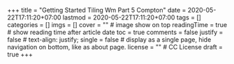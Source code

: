 +++
title = "Getting Started Tiling Wm Part 5 Compton"
date = 2020-05-22T17:11:20+07:00
lastmod = 2020-05-22T17:11:20+07:00
tags = []
categories = []
imgs = []
cover = ""  # image show on top
readingTime = true  # show reading time after article date
toc = true
comments = false
justify = false  # text-align: justify;
single = false  # display as a single page, hide navigation on bottom, like as about page.
license = ""  # CC License
draft = true
+++

